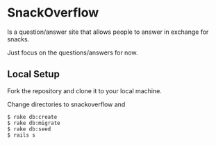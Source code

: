 # SnackOverflow

Is a question/answer site that allows people to answer in exchange for snacks.

Just focus on the questions/answers for now.

## Local Setup

Fork the repository and clone it to your local machine.

Change directories to snackoverflow and

    $ rake db:create
    $ rake db:migrate
    $ rake db:seed
    $ rails s
